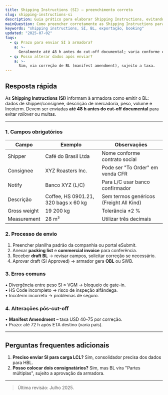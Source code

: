 ```yaml
---
title: Shipping Instructions (SI) – preenchimento correto
slug: shipping-instructions-si
description: Guia prático para elaborar Shipping Instructions, evitando erros em BL e atrasos no embarque.
mainQuestion: Como preencher corretamente as Shipping Instructions para exportação?
keywords: "shipping instructions, SI, BL, exportação, booking"
updated: "2025-07-02"
faqs:
  - q: Prazo para enviar SI à armadora?
    a: >-
      Geralmente até 48 h antes do cut-off documental; varia conforme cada armador.
  - q: Posso alterar dados após enviar?
    a: >-
      Sim, via correção de BL (manifest amendment), sujeito a taxa.
---
```


## Resposta rápida

As **Shipping Instructions (SI)** informam à armadora como emitir o BL: dados de shipper/consignee, descrição de mercadoria, peso, volume e Incoterm. Devem ser enviadas **até 48 h antes do cut-off documental** para evitar *rollover* ou multas.

---

### 1. Campos obrigatórios

| Campo | Exemplo | Observações |
| --- | --- | --- |
| Shipper | Café do Brasil Ltda | Nome conforme contrato social |
| Consignee | XYZ Roasters Inc. | Pode ser "To Order" em venda CFR |
| Notify | Banco XYZ (L/C) | Para L/C usar banco confirmador |
| Descrição | Coffee, HS 0901.21, 320 bags x 60 kg | Sem termos genéricos (Freight All Kind) |
| Gross weight | 19 200 kg | Tolerância ±2 % |
| Measurement | 28 m³ | Utilizar três decimais |

### 2. Processo de envio

1. Preencher planilha padrão da companhia ou portal eSubmit.  
2. Anexar **packing list** e **commercial invoice** para conferência.  
3. Receber **draft BL** → revisar campos, solicitar correção se necessário.  
4. Aprovar draft (SI Approved) → armador gera **OBL** ou SWB.

### 3. Erros comuns

• Divergência entre peso SI × VGM → bloqueio de gate-in.  
• HS Code incompleto → risco de inspeção alfândega.  
• Incoterm incorreto → problemas de seguro.

### 4. Alterações pós-cut-off

• **Manifest Amendment** – taxa USD 40–75 por correção.  
• Prazo: até 72 h após ETA destino (varia país).

---

## Perguntas frequentes adicionais

1. **Preciso enviar SI para carga LCL?** Sim, consolidador precisa dos dados para HBL.  
2. **Posso colocar dois consignatários?** Sim, mas BL vira "Partes múltiplas", sujeito a aprovação da armadora.

---

> Última revisão: Julho 2025. 